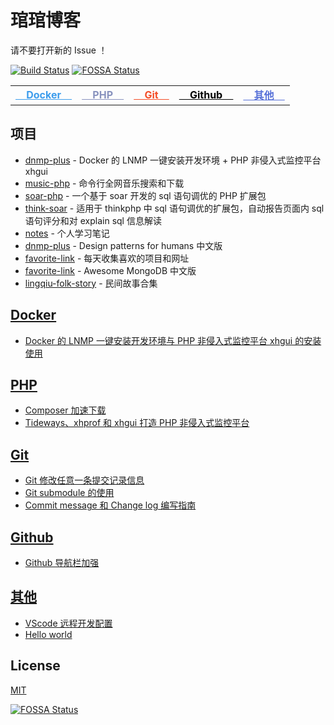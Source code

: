 # 琯琯博客

请不要打开新的 Issue ！

[![Build Status](https://travis-ci.org/guanguans/guanguans.github.io.svg?branch=master)](https://travis-ci.org/guanguans/guanguans.github.io)
[![FOSSA Status](https://app.fossa.io/api/projects/git%2Bgithub.com%2Fguanguans%2Fguanguans.svg?type=shield)](https://app.fossa.io/projects/git%2Bgithub.com%2Fguanguans%2Fguanguans?ref=badge_shield)

<table>
    <tr>
        <td>
            <a target="_blank" style="color: #3C9CEC;" href="https://github.com/guanguans/guanguans/labels/Docker">
                <b>&nbsp;&nbsp;&nbsp;&nbsp;Docker&nbsp;&nbsp;&nbsp;&nbsp;</b>
            </a>
        </td>
        <td>
            <a target="_blank" style="color: #8892BE;" href="https://github.com/guanguans/guanguans/labels/PHP">
                <b>&nbsp;&nbsp;&nbsp;&nbsp;PHP&nbsp;&nbsp;&nbsp;&nbsp;</b>
            </a>
        </td>
        <td>
            <a target="_blank" style="color: #f44d27;" href="https://github.com/guanguans/guanguans/labels/Git">
                <b>&nbsp;&nbsp;&nbsp;&nbsp;Git&nbsp;&nbsp;&nbsp;&nbsp;</b>
            </a>
        </td>
        <td>
            <a target="_blank" style="color: #000000;" href="https://github.com/guanguans/guanguans/labels/Github">
                <b>&nbsp;&nbsp;&nbsp;&nbsp;Github&nbsp;&nbsp;&nbsp;&nbsp;</b>
            </a>
        </td>
        <td>
            <a target="_blank" style="color: #5670d8;" href="https://github.com/guanguans/guanguans/labels/其他">
                <b>&nbsp;&nbsp;&nbsp;&nbsp;其他&nbsp;&nbsp;&nbsp;&nbsp;</b>
            </a>
        </td>
    </tr>
</table>

## 项目

* [dnmp-plus](https://github.com/guanguans/dnmp-plus) - Docker 的 LNMP 一键安装开发环境 + PHP 非侵入式监控平台 xhgui
* [music-php](https://github.com/guanguans/music-php) - 命令行全网音乐搜索和下载
* [soar-php](https://github.com/guanguans/soar-php) - 一个基于 soar 开发的 sql 语句调优的 PHP 扩展包
* [think-soar](https://github.com/guanguans/think-soar) - 适用于 thinkphp 中 sql 语句调优的扩展包，自动报告页面内 sql 语句评分和对 explain sql 信息解读
* [notes](https://github.com/guanguans/notes) - 个人学习笔记
* [dnmp-plus](https://github.com/guanguans/design-patterns-for-humans-cn) - Design patterns for humans 中文版
* [favorite-link](https://github.com/guanguans/favorite-link) - 每天收集喜欢的项目和网址
* [favorite-link](https://github.com/guanguans/awesome-mongodb-cn) - Awesome MongoDB 中文版
* [lingqiu-folk-story](https://github.com/guanguans/lingqiu-folk-story) - 民间故事合集

## [Docker](https://github.com/guanguans/guanguans/labels/Docker")

* [Docker 的 LNMP 一键安装开发环境与 PHP 非侵入式监控平台 xhgui 的安装使用](https://github.com/guanguans/guanguans/issues/9)

## [PHP](https://github.com/guanguans/guanguans/labels/PHP)

* [Composer 加速下载](https://github.com/guanguans/guanguans/issues/5)
* [Tideways、xhprof 和 xhgui 打造 PHP 非侵入式监控平台](https://github.com/guanguans/guanguans/issues/8)

## [Git](https://github.com/guanguans/guanguans/labels/Git)

* [Git 修改任意一条提交记录信息](https://github.com/guanguans/guanguans/issues/4)
* [Git submodule 的使用](https://github.com/guanguans/guanguans/issues/7)
* [Commit message 和 Change log 编写指南](https://github.com/guanguans/guanguans/issues/2)

## [Github](https://github.com/guanguans/guanguans/labels/Github)

* [Github 导航栏加强](https://github.com/guanguans/guanguans/issues/3)

## [其他](https://github.com/guanguans/guanguans/labels/%E5%85%B6%E4%BB%96)

* [VScode 远程开发配置](https://github.com/guanguans/guanguans.github.io/issues/13)
* [Hello world](https://github.com/guanguans/guanguans/issues/1)

## License

[MIT](LICENSE)

[![FOSSA Status](https://app.fossa.io/api/projects/git%2Bgithub.com%2Fguanguans%2Fguanguans.svg?type=large)](https://app.fossa.io/projects/git%2Bgithub.com%2Fguanguans%2Fguanguans?ref=badge_large)
